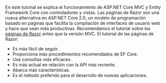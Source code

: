 En este tutorial se explica el funcionamiento de ASP.NET Core MVC y Entity Framework Core con controladores y vistas. Las páginas de Razor son una nueva alternativa en ASP.NET Core 2.0, un modelo de programación basado en páginas que facilita la compilación de interfaces de usuario web y hace que sean más productivas. Recomendamos el tutorial sobre las [páginas de Razor](xref:data/ef-rp/intro) antes que la versión MVC. El tutorial de las páginas de Razor:

* Es más fácil de seguir.
* Proporciona más procedimientos recomendados de EF Core.
* Usa consultas más eficaces.
* Es más actual en relación con la API más reciente.
* Abarca más características.
* Es el método preferido para el desarrollo de nuevas aplicaciones.
